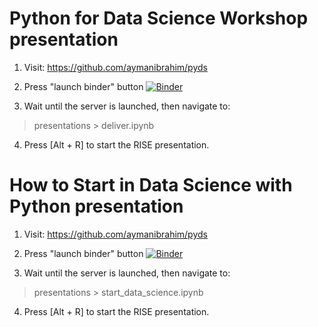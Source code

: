 # Python for Data Science Workshop presentation

1. Visit:
https://github.com/aymanibrahim/pyds
2. Press "launch binder" button
[![Binder](https://mybinder.org/badge_logo.svg)](https://mybinder.org/v2/gh/aymanibrahim/pyds/master)

3. Wait until the server is launched, then navigate to:
>presentations > deliver.ipynb
4. Press [Alt + R] to start the RISE presentation.


# How to Start in Data Science with Python presentation

1. Visit:
https://github.com/aymanibrahim/pyds
2. Press "launch binder" button
[![Binder](https://mybinder.org/badge_logo.svg)](https://mybinder.org/v2/gh/aymanibrahim/pyds/master)

3. Wait until the server is launched, then navigate to:
>presentations > start_data_science.ipynb
4. Press [Alt + R] to start the RISE presentation.